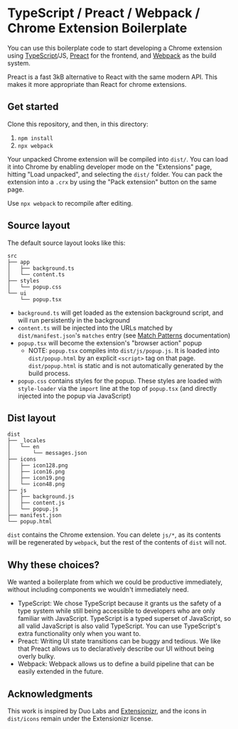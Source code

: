 # TypeScript / Preact / Webpack / Chrome Extension Boilerplate

You can use this boilerplate code to start developing a Chrome extension using [TypeScript](https://www.typescriptlang.org/)/JS, [Preact](https://preactjs.com/) for the frontend, and [Webpack](https://webpack.js.org/) as the build system.

Preact is a fast 3kB alternative to React with the same modern API. This makes it more appropriate than React for chrome extensions.

## Get started

Clone this repository, and then, in this directory:

1. `npm install`
2. `npx webpack`

Your unpacked Chrome extension will be compiled into `dist/`. You can load it into Chrome by enabling developer mode on the "Extensions" page, hitting "Load unpacked", and selecting the `dist/` folder. You can pack the extension into a `.crx` by using the "Pack extension" button on the same page.

Use `npx webpack` to recompile after editing.

## Source layout

The default source layout looks like this:

```
src
├── app
│   ├── background.ts
│   └── content.ts
├── styles
│   └── popup.css
└── ui
    └── popup.tsx
```

-   `background.ts` will get loaded as the extension background script, and will run persistently in the background
-   `content.ts` will be injected into the URLs matched by `dist/manifest.json`'s `matches` entry (see [Match Patterns](https://developer.chrome.com/extensions/match_patterns) documentation)
-   `popup.tsx` will become the extension's "browser action" popup
    -   NOTE: `popup.tsx` compiles into `dist/js/popup.js`. It is loaded into `dist/popup.html` by an explicit `<script>` tag on that page. `dist/popup.html` is static and is not automatically generated by the build process.
-   `popup.css` contains styles for the popup. These styles are loaded with `style-loader` via the `import` line at the top of `popup.tsx` (and directly injected into the popup via JavaScript)

## Dist layout

```
dist
├── _locales
│   └── en
│       └── messages.json
├── icons
│   ├── icon128.png
│   ├── icon16.png
│   ├── icon19.png
│   └── icon48.png
├── js
│   ├── background.js
│   ├── content.js
│   └── popup.js
├── manifest.json
└── popup.html
```

`dist` contains the Chrome extension. You can delete `js/*`, as its contents will be regenerated by `webpack`, but the rest of the contents of `dist` will not.

## Why these choices?

We wanted a boilerplate from which we could be productive immediately, without including components we wouldn't immediately need.

-   TypeScript: We chose TypeScript because it grants us the safety of a type system while still being accessible to developers who are only familiar with JavaScript. TypeScript is a typed superset of JavaScript, so all valid JavaScript is also valid TypeScript. You can use TypeScript's extra functionality only when you want to.
-   Preact: Writing UI state transitions can be buggy and tedious. We like that Preact allows us to declaratively describe our UI without being overly bulky.
-   Webpack: Webpack allows us to define a build pipeline that can be easily extended in the future.

## Acknowledgments

This work is inspired by Duo Labs and [Extensionizr](https://github.com/altryne/extensionizr/), and the icons in `dist/icons` remain under the Extensionizr license.
